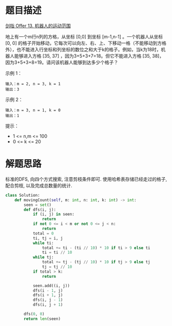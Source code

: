 # 题目描述

[剑指 Offer 13. 机器人的运动范围](https://leetcode-cn.com/problems/ji-qi-ren-de-yun-dong-fan-wei-lcof/)

地上有一个m行n列的方格，从坐标 [0,0] 到坐标 [m-1,n-1] 。一个机器人从坐标 [0, 0] 的格子开始移动，它每次可以向左、右、上、下移动一格（不能移动到方格外），也不能进入行坐标和列坐标的数位之和大于k的格子。例如，当k为18时，机器人能够进入方格 [35, 37] ，因为3+5+3+7=18。但它不能进入方格 [35, 38]，因为3+5+3+8=19。请问该机器人能够到达多少个格子？

示例 1：
```
输入：m = 2, n = 3, k = 1
输出：3
```

示例 2：
```
输入：m = 3, n = 1, k = 0
输出：1
```

提示：

- 1 <= n,m <= 100
- 0 <= k <= 20

# 解题思路

标准的DFS, 向四个方式搜索, 注意剪枝条件即可. 使用哈希表存储已经走过的格子, 配合剪枝, 以及完成总数量的统计.

```python
class Solution:
    def movingCount(self, m: int, n: int, k: int) -> int:
        seen = set()
        def dfs(i, j):
            if (i, j) in seen:
                return
            if not 0 <= i < m or not 0 <= j < n:
                return
            total = 0
            ti, tj = i, j
            while ti:
                total += ti - (ti // 10) * 10 if ti > 9 else ti
                ti = ti // 10
            while tj:
                total += tj - (tj // 10) * 10 if tj > 9 else tj
                tj = tj // 10
            if total > k:
                return

            seen.add((i, j))
            dfs(i - 1, j)
            dfs(i + 1, j)
            dfs(i, j - 1)
            dfs(i, j + 1)

        dfs(0, 0)
        return len(seen)
```
